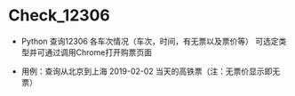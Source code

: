 # Check_12306
+ Python 查询12306 各车次情况（车次，时间，有无票以及票价等） 可选定类型并可通过调用Chrome打开购票页面

+ 用例：查询从北京到上海 2019-02-02 当天的高铁票（注：无票价显示即无票）
